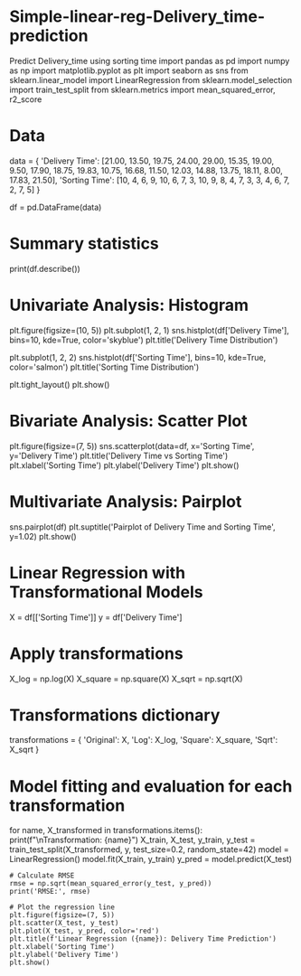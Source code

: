 # Simple-linear-reg-Delivery_time-prediction
Predict Delivery_time using sorting time
import pandas as pd
import numpy as np
import matplotlib.pyplot as plt
import seaborn as sns
from sklearn.linear_model import LinearRegression
from sklearn.model_selection import train_test_split
from sklearn.metrics import mean_squared_error, r2_score

# Data
data = {
    'Delivery Time': [21.00, 13.50, 19.75, 24.00, 29.00, 15.35, 19.00, 9.50, 17.90, 18.75, 19.83, 10.75, 16.68, 11.50, 12.03, 14.88, 13.75, 18.11, 8.00, 17.83, 21.50],
    'Sorting Time': [10, 4, 6, 9, 10, 6, 7, 3, 10, 9, 8, 4, 7, 3, 3, 4, 6, 7, 2, 7, 5]
}

df = pd.DataFrame(data)

# Summary statistics
print(df.describe())

# Univariate Analysis: Histogram
plt.figure(figsize=(10, 5))
plt.subplot(1, 2, 1)
sns.histplot(df['Delivery Time'], bins=10, kde=True, color='skyblue')
plt.title('Delivery Time Distribution')

plt.subplot(1, 2, 2)
sns.histplot(df['Sorting Time'], bins=10, kde=True, color='salmon')
plt.title('Sorting Time Distribution')

plt.tight_layout()
plt.show()

# Bivariate Analysis: Scatter Plot
plt.figure(figsize=(7, 5))
sns.scatterplot(data=df, x='Sorting Time', y='Delivery Time')
plt.title('Delivery Time vs Sorting Time')
plt.xlabel('Sorting Time')
plt.ylabel('Delivery Time')
plt.show()

# Multivariate Analysis: Pairplot
sns.pairplot(df)
plt.suptitle('Pairplot of Delivery Time and Sorting Time', y=1.02)
plt.show()

# Linear Regression with Transformational Models
X = df[['Sorting Time']]
y = df['Delivery Time']

# Apply transformations
X_log = np.log(X)
X_square = np.square(X)
X_sqrt = np.sqrt(X)

# Transformations dictionary
transformations = {
    'Original': X,
    'Log': X_log,
    'Square': X_square,
    'Sqrt': X_sqrt
}

# Model fitting and evaluation for each transformation
for name, X_transformed in transformations.items():
    print(f"\nTransformation: {name}")
    X_train, X_test, y_train, y_test = train_test_split(X_transformed, y, test_size=0.2, random_state=42)
    model = LinearRegression()
    model.fit(X_train, y_train)
    y_pred = model.predict(X_test)

    # Calculate RMSE
    rmse = np.sqrt(mean_squared_error(y_test, y_pred))
    print('RMSE:', rmse)

    # Plot the regression line
    plt.figure(figsize=(7, 5))
    plt.scatter(X_test, y_test)
    plt.plot(X_test, y_pred, color='red')
    plt.title(f'Linear Regression ({name}): Delivery Time Prediction')
    plt.xlabel('Sorting Time')
    plt.ylabel('Delivery Time')
    plt.show()
